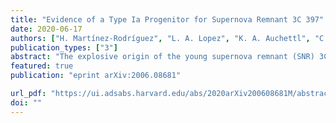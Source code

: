 ```yaml
---                                                                                                                                                                                            
title: "Evidence of a Type Ia Progenitor for Supernova Remnant 3C 397"                                      
date: 2020-06-17                                                                                                                                                   
authors: ["H. Martínez-Rodríguez", "L. A. Lopez", "K. A. Auchettl", "C. Badenes", "**T. Holland-Ashford**", "D. J. Patnaude", "S.-H. Lee", "A. R. Foster", "P. O. Slane"]                                                                                                  
publication_types: ["3"]                                                                                                                                                                       
abstract: "The explosive origin of the young supernova remnant (SNR) 3C 397 (G41.1-0.3) is debated. Its elongated morphology and proximity to a molecular cloud are suggestive of a core-collapse (CC) SN origin, yet recent X-ray studies of heavy metals show chemical yields and line centroid energies consistent with a Type Ia SN. In this paper, we analyze the full X-ray spectrum from 0.7-10 keV of 3C 397 observed with Suzaku and compare the line centroid energies, fluxes, and elemental abundances of intermediate-mass and heavy metals (Mg to Ni) to Type Ia and CC hydrodynamical model predictions. Based on the results, we conclude that 3C 397 likely arises from an energetic Type Ia explosion in a high-density ambient medium, and we show that the progenitor was a near Chandrasekhar mass white dwarf."
featured: true                                                                                                                                                                                 
publication: "eprint arXiv:2006.08681"

url_pdf: "https://ui.adsabs.harvard.edu/abs/2020arXiv200608681M/abstract"                                                                                                                               
doi: ""                                                                                                                                                                         
---    
```

